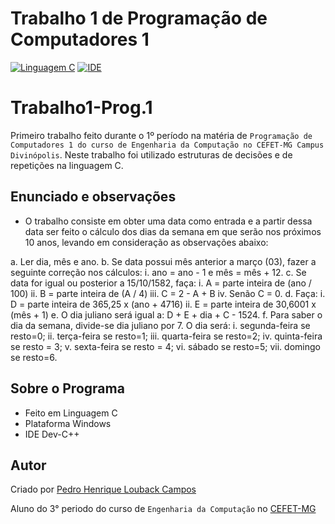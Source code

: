 Trabalho 1 de Programação de Computadores 1
===========
[![Linguagem C](https://img.shields.io/badge/Linguagem-C-green.svg)](https://github.com/PedroLouback/TrabalhoFinal-Prog.2)
[![IDE](https://img.shields.io/badge/IDE-Dev--C%2B%2B-orange.svg)](http://orwelldevcpp.blogspot.com/)

# Trabalho1-Prog.1
 Primeiro trabalho feito durante o 1º período na matéria de `Programação de Computadores 1 do curso de Engenharia da Computação no CEFET-MG Campus Divinópolis`. Neste trabalho foi utilizado estruturas de decisões e de repetições na linguagem C.

## Enunciado e observações

* O trabalho consiste em obter uma data como entrada e a partir dessa data ser feito o cálculo dos dias da semana em que serão nos próximos 10 anos, levando em consideração as observações abaixo:

a. Ler dia, mês e ano.
b. Se data possui mês anterior a março (03), fazer a seguinte correção nos cálculos: 
i. ano = ano - 1 e mês = mês + 12.
c. Se data for igual ou posterior a 15/10/1582, faça:
i. A = parte inteira de (ano / 100)
ii. B = parte inteira de (A / 4)
iii. C = 2 - A + B
iv. Senão C = 0.
d. Faça:
i. D = parte inteira de 365,25 x (ano + 4716)
ii. E = parte inteira de 30,6001 x (mês + 1)
e. O dia juliano será igual a: D + E + dia + C - 1524.
f. Para saber o dia da semana, divide-se dia juliano por 7. O dia será: 
i. segunda-feira se resto=0; 
ii. terça-feira se resto=1;
iii. quarta-feira se resto=2;
iv. quinta-feira se resto = 3;
v. sexta-feira se resto = 4;
vi. sábado se resto=5; 
vii. domingo se resto=6.

## Sobre o Programa

* Feito em Linguagem C
* Plataforma Windows
* IDE Dev-C++

## Autor

Criado por [Pedro Henrique Louback Campos](https://www.linkedin.com/in/pedro-henrique-louback-campos-0a4a03205/)

Aluno do 3° periodo do curso de `Engenharia da Computação` no [CEFET-MG](https://www.cefetmg.br)